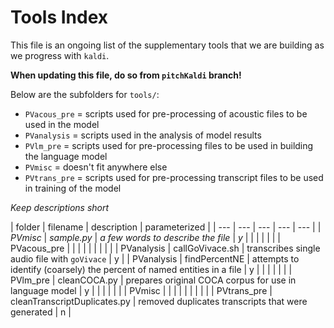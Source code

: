 # Tools Index

This file is an ongoing list of the supplementary tools that we are building as we progress with `kaldi`.
 
**When updating this file, do so from `pitchKaldi` branch!**

Below are the subfolders for `tools/`:

- `PVacous_pre` = scripts used for pre-processing of acoustic files to be used in the model
- `PVanalysis` = scripts used in the analysis of model results
- `PVlm_pre` = scripts used for pre-processing files to be used in building the language model
- `PVmisc` = doesn't fit anywhere else
- `PVtrans_pre` = scripts used for pre-processing transcript files to be used in training of the model 

*Keep descriptions short*

| folder | filename | description | parameterized | 
| --- | --- | --- | --- | --- |
| *PVmisc* | *sample.py* | *a few words to describe the file* | *y* |
| | | | | <!--- keeps a blank line between folder types -->
| PVacous_pre | | | |
| | | | |
| PVanalysis | callGoVivace.sh | transcribes single audio file with `goVivace` | y |
| PVanalysis | findPercentNE | attempts to identify (coarsely) the percent of named entities in a file | y |
| | | | |
| PVlm_pre | cleanCOCA.py | prepares original COCA corpus for use in language model | y |
| | | | |
| PVmisc | | | | 
| | | | |
| PVtrans_pre | cleanTranscriptDuplicates.py | removed duplicates transcripts that were generated | n |
